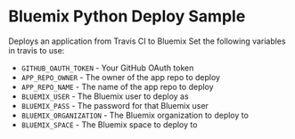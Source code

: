 # Bluemix Python Deploy Sample
Deploys an application from Travis CI to Bluemix
Set the following variables in travis to use:
  - ```GITHUB_OAUTH_TOKEN``` - Your GitHub OAuth token
  - ```APP_REPO_OWNER``` - The owner of the app repo to deploy
  - ```APP_REPO_NAME``` - The name of the app repo to deploy
  - ```BLUEMIX_USER``` - The Bluemix user to deploy as
  - ```BLUEMIX_PASS``` - The password for that Bluemix user
  - ```BLUEMIX_ORGANIZATION``` - The Bluemix organization to deploy to
  - ```BLUEMIX_SPACE``` - The Bluemix space to deploy to
